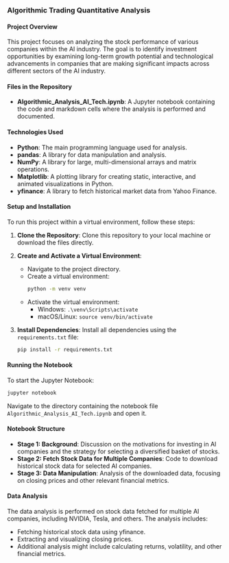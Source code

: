 ### Algorithmic Trading Quantitative Analysis

#### Project Overview

This project focuses on analyzing the stock performance of various companies within the AI industry. The goal is to identify investment opportunities by examining long-term growth potential and technological advancements in companies that are making significant impacts across different sectors of the AI industry.

#### Files in the Repository

-   **Algorithmic_Analysis_AI_Tech.ipynb**: A Jupyter notebook containing the code and markdown cells where the analysis is performed and documented.

#### Technologies Used

-   **Python**: The main programming language used for analysis.
-   **pandas**: A library for data manipulation and analysis.
-   **NumPy**: A library for large, multi-dimensional arrays and matrix operations.
-   **Matplotlib**: A plotting library for creating static, interactive, and animated visualizations in Python.
-   **yfinance**: A library to fetch historical market data from Yahoo Finance.

#### Setup and Installation

To run this project within a virtual environment, follow these steps:

1. **Clone the Repository**:
   Clone this repository to your local machine or download the files directly.

2. **Create and Activate a Virtual Environment**:

    - Navigate to the project directory.
    - Create a virtual environment:
        ```bash
        python -m venv venv
        ```
    - Activate the virtual environment:
        - Windows: `.\venv\Scripts\activate`
        - macOS/Linux: `source venv/bin/activate`

3. **Install Dependencies**:
   Install all dependencies using the `requirements.txt` file:
    ```bash
    pip install -r requirements.txt
    ```

#### Running the Notebook

To start the Jupyter Notebook:

```bash
jupyter notebook
```

Navigate to the directory containing the notebook file `Algorithmic_Analysis_AI_Tech.ipynb` and open it.

#### Notebook Structure

-   **Stage 1: Background**: Discussion on the motivations for investing in AI companies and the strategy for selecting a diversified basket of stocks.
-   **Stage 2: Fetch Stock Data for Multiple Companies**: Code to download historical stock data for selected AI companies.
-   **Stage 3: Data Manipulation**: Analysis of the downloaded data, focusing on closing prices and other relevant financial metrics.

#### Data Analysis

The data analysis is performed on stock data fetched for multiple AI companies, including NVIDIA, Tesla, and others. The analysis includes:

-   Fetching historical stock data using yfinance.
-   Extracting and visualizing closing prices.
-   Additional analysis might include calculating returns, volatility, and other financial metrics.
